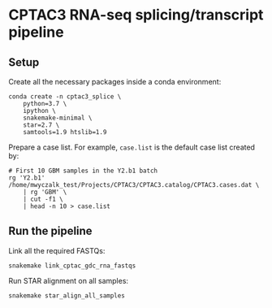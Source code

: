 # CPTAC3 RNA-seq splicing/transcript pipeline


## Setup
Create all the necessary packages inside a conda environment:

    conda create -n cptac3_splice \
        python=3.7 \
        ipython \
        snakemake-minimal \
        star=2.7 \
        samtools=1.9 htslib=1.9

Prepare a case list. For example, `case.list` is the default case list created by:

    # First 10 GBM samples in the Y2.b1 batch
    rg 'Y2.b1' /home/mwyczalk_test/Projects/CPTAC3/CPTAC3.catalog/CPTAC3.cases.dat \
        | rg 'GBM' \
        | cut -f1 \
        | head -n 10 > case.list

## Run the pipeline
Link all the required FASTQs:

    snakemake link_cptac_gdc_rna_fastqs

Run STAR alignment on all samples:

    snakemake star_align_all_samples
